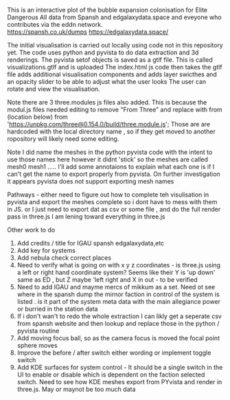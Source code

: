 This is an interactive plot of the bubble expansion colonisation for Elite Dangerous 
All data from Spansh and edgalaxydata.space and eveyone who contributes via the eddn network.  
https://spansh.co.uk/dumps
https://edgalaxydata.space/

The initial visualisation is carried out locally using code not in this repository yet. 
The code uses python and pyvista to do data extraction and 3d renderings. The pyvista setof objects is saved as a gtlf file. 
This is called visualizations.gtlf and is uploaded 
The index.html js code then takes the gtlf file adds additional visualisation components and adds layer swicthes and an opacity slider to be able to adjust what the user looks
The user can rotate and view the visualisation.

Note there are 3 three.modules js files also added. This is because the modul.js files needed editing to remove "From Three" and replace with from (location below) 
from 'https://unpkg.com/three@0.154.0/build/three.module.js';
Those are are hardcoded with the local directory name , so if they get moved to another ropository will likely need some editing.

Note I did name the meshes in the python pyvista code with the intent to use those names here however it didnt 'stick' so the meshes are called mesh0 mesh1 .....
I'll add some annotaions to explain what each one is if I can't get the name to export properly from pyvista.
On further investigation it appears pyvista does not support exporting mesh names

Pathways - either need to figure out how to complete teh visulisation in pyvista and export the meshes complete so i dont have to mess with them in JS. or I just need to export dat as csv or some file , and do the full render pass in three.js 
I am lening toward everything in three.js 

Other work to do 
1) Add credits / title for IGAU spansh edgalaxydata,etc 
2) Add key for systems 
3) Add nebula check correct places
4) Need to verify what is going on with x y z coordinates - is three.js using a left or right hand coordinate system? Seems like their Y is 'up down' same as ED , but Z maybe 'left right and X in out - to be verified 
5) Need to add IGAU and mayme mercs of mikkum as a set. Need ot see where in the spansh dump the mirnor faction in control of the system is listed . is it part of the system meta data with the main  allegiance power or burried in the station data
6) If i don't wan't to redo the whole extraction I can likly get a seperate csv from spansh website and then lookup and replace those in the python / pyvista routine
7) Add moving focus ball, so as the camera focus is moved the focal point sphere moves
8) Improve the before / after switch either wording or implement toggle switch
9) Add KDE surfaces for system control - It should be a single switch in the UI to enable or disable which is dependent on the faction selected switch. Need to see how KDE meshes export from PYvista and render in three.js. May or maynot be too much data 
